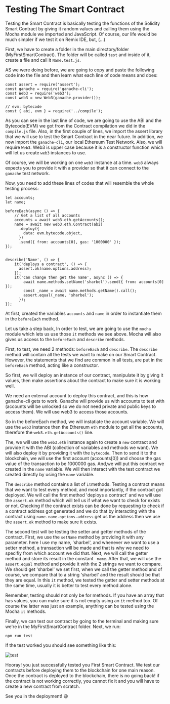 # Testing The Smart Contract

Testing the Smart Contract is basically testing the functions of the Solidity Smart Contract by giving it random values and calling them using the Mocha module we imported and JavaScript. Of course, our life would be much simpler if we test it on Remix IDE, but, (...)

First, we have to create a folder in the main directory/folder (MyFirstSmartContract). The folder will be called ```test``` and inside of it, create a file and call it ```Name.test.js```.  

AS we were doing before, we are going to copy and paste the following code into the file and then learn what each line of code means and does:  

```
const assert = require('assert');
const ganache = require('ganache-cli');
const Web3 = require('web3');
const web3 = new Web3(ganache.provider());

// evm: bytecode
const { abi, evm } = require('../compile');
```  

As you can see in the last line of code, we are going to use the ABI and the Bytecode(EVM) we got from the Contract compilation we did in the ```compile.js``` file. Also, in the first couple of lines, we import the assert library that we will use to test the Smart Contract in the near future. In addition, we now import the ```ganache-cli```, our local Ethereum Test Network. Also, we will require ```Web3```. Web3 is upper case because it is a constructor function which will let us create ```web3``` instances to use.  

Of course, we will be working on one ```web3``` instance at a time. ```web3``` always expects you to provide it with a provider so that it can connect to the ```ganache``` test network.  

Now, you need to add these lines of codes that will resemble the whole testing process:  

```
let accounts;
let name;

beforeEach(async () => {
    // Get a list of all accounts
    accounts = await web3.eth.getAccounts();
    name = await new web3.eth.Contract(abi)
      .deploy({
        data: evm.bytecode.object,
      })
      .send({ from: accounts[0], gas: '1000000' });
});


describe('Name', () => {
    it('deploys a contract', () => {
      assert.ok(name.options.address);
    });
    it('can change then get the name', async () => {
        await name.methods.setName('sharbel').send({ from: accounts[0] });
        const _name = await name.methods.getName().call();
        assert.equal(_name, 'sharbel');
      });
});
```  

At first, created the variables ```accounts``` and ```name``` in order to instantiate them in the ```beforeEach``` method.  

Let us take a step back, In order to test, we are going to use the ```mocha``` module which lets us use those ```it``` methods we see above. Mocha will also gives us access to the ```beforeEach``` and ```describe``` methods.  

First, to test, we need 2 methods: ```beforeEach``` and ```describe```. The ```describe``` method will contain all the tests we want to make on our Smart Contract. However, the statements that we find are common in all tests, are put in the ```beforeEach``` method, acting like a constructor.  

So first, we will deploy an instance of our contract, manipulate it by giving it values, then make assertions about the contract to make sure it is working well.  

We need an external account to deploy this contract, and this is how ganache-cli gets to work. Ganache will provide us with accounts to test with (accounts will be unlocked so we do not need private and public keys to access them). We will use web3 to access those accounts.  

So in the beforeEach method, we will instatiate the account variable. We will use the ```web3``` instance then the Ethereum ```eth``` module to get all the accounts, therefore the ```web3.eth.getAccounts()``` line.  

The, we will use the ```web3.eth``` instance again to create a ```new``` contract and provide it with the ABI (collection of variables and methods we want). We will also deploy it by providing it with the ```bytecode```. Then to send it to the blockchain, we will use the first account (accounts[0]) and choose the gas value of the transaction to be 1000000 gas. And,we will put this contract we created in the ```name``` variable. We will then interact with the test contract we created directly by using the ```name``` variable.  

The ```describe``` method contains a list of ```it```methods. Testing a contract means that we want to test every method, and most importantly, if the contract got deployed. We will call the first method 'deploys a contract' and we will use the ```assert.ok``` method which will tell us if what we want to check for exists or not. Checking if the contract exists can be done by requesting to check if a contract address got generated and we do that by interacting with the contract using ```name```. ```name.options.address``` get us the address then we use the ```assert.ok``` method to make sure it exists.  

The second test will be testing the setter and getter methods of the contract. First, we use the ```setName``` method by providing it with any parameter. here I use my name, 'sharbel', and whenever we want to use a setter method, a transaction will be made and that is why we need to specifiy from which account we did that. Next, we will call the getter method and store its result in the constant ```_name```. After that, we will use the ```assert.equal``` method and provide it with the 2 strings we want to compare. We should get 'sharbel' we set first, when we call the getter method and of course, we compare that to a string 'sharbel' and the result should be that they are equal. In this ```it``` method, we tested the getter and setter methods at the same time, usually it is better to test every method alone.  

Remember, testing should not only be for methods. If you have an array that has values, you can make sure it is not empty using an ```it``` method too. Of course the latter was just an example, anything can be tested using the Mocha ```it``` methods.  

Finally, we can test our contract by going to the terminal and making sure we're in the MyFirstSmartContract folder. Next, we run:  

```
npm run test
```  

If the test worked you should see something like this:  

![test](https://user-images.githubusercontent.com/72712113/150308297-56318ad2-bc35-4737-a464-1915966ccf7d.png)

Hooray! you just successfully tested you First Smart Contract. We test our contracts before deploying them to the blockchain for one main reason. Once the contract is deployed to the blockchain, there is no going back! if the contract is not working correctly, you cannot fix it and you will have to create a new contract from scratch.  

See you in the deployment! 😃

